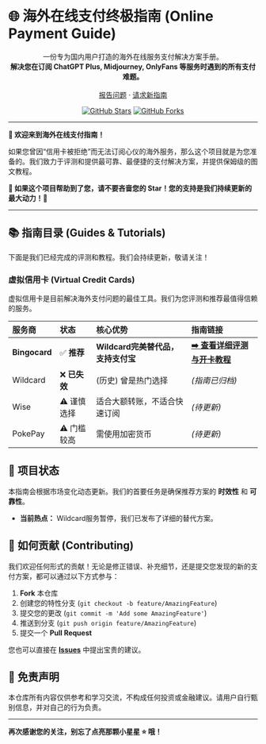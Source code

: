 # 🌐 海外在线支付终极指南 (Online Payment Guide)

<p align="center">
<!--   <img src="https://raw.githubusercontent.com/your-username/your-repo-name/main/assets/project-logo.png" alt="Project Logo" width="150"/> -->
</p>

<p align="center">
  一份专为国内用户打造的海外在线服务支付解决方案手册。
  <br />
  <strong>解决您在订阅 ChatGPT Plus, Midjourney, OnlyFans 等服务时遇到的所有支付难题。</strong>
  <br />
  <br />
  <a href="https://github.com/ZeroLu/online_payment_guide/issues">报告问题</a>
  ·
  <a href="https://github.com/ZeroLu/online_payment_guide/issues">请求新指南</a>
</p>

<p align="center">
  <a href="https://github.com/your-username/your-repo-name/stargazers"><img src="https://img.shields.io/github/stars/ZeroLu/online_payment_guide?style=social" alt="GitHub Stars"></a>
  <a href="https://github.com/your-username/your-repo-name/fork"><img src="https://img.shields.io/github/forks/ZeroLu/online_payment_guide?style=social" alt="GitHub Forks"></a>
</p>

---

**👋 欢迎来到海外在线支付指南！**

如果您曾因“信用卡被拒绝”而无法订阅心仪的海外服务，那么这个项目就是为您准备的。我们致力于评测和提供最可靠、最便捷的支付解决方案，并提供保姆级的图文教程。

**🌟 如果这个项目帮助到了您，请不要吝啬您的 Star！您的支持是我们持续更新的最大动力！🌟**

---

## 📚 指南目录 (Guides & Tutorials)

下面是我们已经完成的评测和教程。我们会持续更新，敬请关注！

### 虚拟信用卡 (Virtual Credit Cards)

虚拟信用卡是目前解决海外支付问题的最佳工具。我们为您评测和推荐最值得信赖的服务。

| 服务商 | 状态 | 核心优势 | 指南链接 |
| :--- | :--- | :--- | :--- |
| **Bingocard** | ✅ **推荐** | **Wildcard完美替代品，支持支付宝** | [**➡️ 查看详细评测与开卡教程**](https://github.com/ZeroLu/online_payment_guide/blob/main/%E9%87%8E%E5%8D%A1wildcard%E8%A2%AB%E5%B0%81%EF%BC%8C%E6%9B%BF%E4%BB%A3%E5%93%81BinGoCard%E7%9A%84%E8%AF%A6%E7%BB%86%E6%B3%A8%E5%86%8C%E6%95%99%E7%A8%8B%EF%BC%88%E5%8F%AF%E5%BC%80%E9%80%9AChatGPT%20Plus%E7%AD%89%EF%BC%89.md) |
| Wildcard | ❌ **已失效** | (历史) 曾是热门选择 | _(指南已归档)_ |
| Wise | ⚠️ 谨慎选择 | 适合大额转账，不适合快速订阅 | _(待更新)_ |
| PokePay | ⚠️ 门槛较高 | 需使用加密货币 | _(待更新)_ |


## 🚩 项目状态

本指南会根据市场变化动态更新。我们的首要任务是确保推荐方案的 **时效性** 和 **可靠性**。

- **当前热点：** Wildcard服务暂停，我们已发布了详细的替代方案。

## 🤝 如何贡献 (Contributing)

我们欢迎任何形式的贡献！无论是修正错误、补充细节，还是提交您发现的新的支付方案，都可以通过以下方式参与：

1.  **Fork** 本仓库
2.  创建您的特性分支 (`git checkout -b feature/AmazingFeature`)
3.  提交您的更改 (`git commit -m 'Add some AmazingFeature'`)
4.  推送到分支 (`git push origin feature/AmazingFeature`)
5.  提交一个 **Pull Request**

您也可以直接在 **[Issues](https://github.com/your-username/your-repo-name/issues)** 中提出宝贵的建议。

## 📝 免责声明

本仓库所有内容仅供参考和学习交流，不构成任何投资或金融建议。请用户自行甄别信息，并对自己的行为负责。

---

**再次感谢您的关注，别忘了点亮那颗小星星 ⭐ 哦！**
